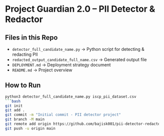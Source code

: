 # Project Guardian 2.0 – PII Detector & Redactor

## Files in this Repo
- `detector_full_candidate_name.py` → Python script for detecting & redacting PII  
- `redacted_output_candidate_full_name.csv` → Generated output file  
- `DEPLOYMENT.md` → Deployment strategy document  
- `README.md` → Project overview  

## How to Run
```bash
python3 detector_full_candidate_name.py iscp_pii_dataset.csv
```bash
git init
git add .
git commit -m "Initial commit - PII detector project"
git branch -M main
git remote add origin https://github.com/bajisk001/pii-detector-redactor.git
git push -u origin main
